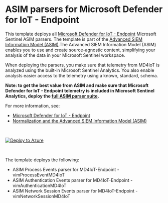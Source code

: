 # ASIM parsers for Microsoft Defender for IoT - Endpoint

This template deploys all [Microsoft Defender for IoT - Endpoint](https://azure.microsoft.com/services/azure-defender-for-iot/) Microsoft Sentinel ASIM parsers. The template is part of the [Advanced SIEM Information Model (ASIM)](https://aka.ms/AzSentinelNormalization).The Advanced SIEM Information Model (ASIM) enables you to use and create source-agnostic content, simplifying your analysis of the data in your Microsoft Sentinel workspace.

When deploying the parsers, you make sure that telemetry from MD4IoT is analyzed using the built-in Microsoft Sentinel Analytics. You also enable analysts easier access to the telemetry using a known, standard, schema.

**Note: to get the best value from ASIM and make sure that Microsoft Defender for IoT - Endpoint telemetry is included in Microsoft Sentinel Analytics, deploy the [full ASIM parser suite](https://aka.ms/AzSentinelASim).**

For more information, see:

- [Microsoft Defender for IoT - Endpoint](https://azure.microsoft.com/services/azure-defender-for-iot/)
- [Normalization and the Advanced SIEM Information Model (ASIM)](https://aka.ms/AzSentinelNormalization)

<br>

[![Deploy to Azure](https://aka.ms/deploytoazurebutton)](https://aka.ms/AzSentinelMD4IoTARM)

<br>

The template deploys the following:

- ASIM Process Events parser for MD4IoT-Endpoint - vimProcessEventMD4IoT
- ASIM Authentication Events parser for MD4IoT-Endpoint - vimAuthenticationMD4IoT
- ASIM Network Session Events parser for MD4IoT-Endpoint - vimNetworkSessionMD4IoT

<br>
